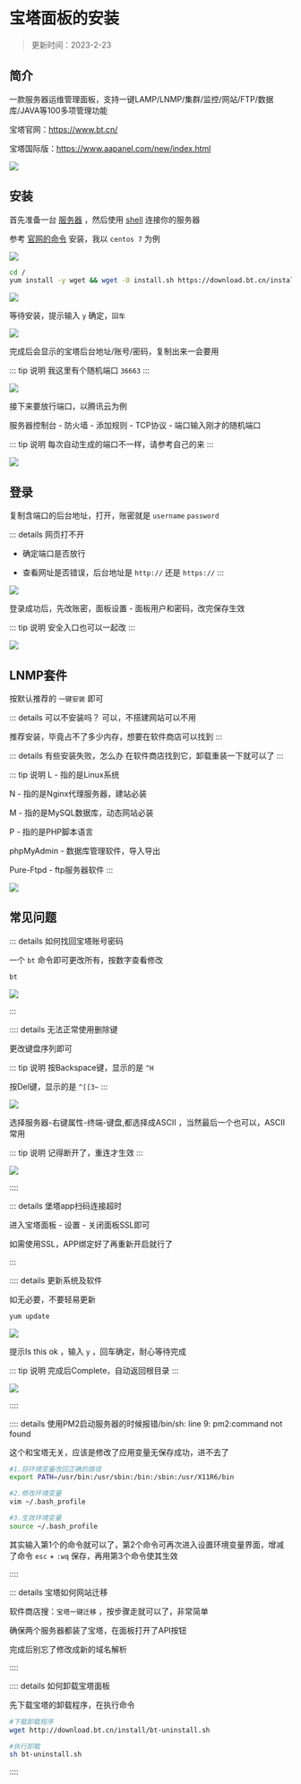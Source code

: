 # 宝塔面板的安装

> 更新时间：2023-2-23


## 简介

一款服务器运维管理面板，支持一键LAMP/LNMP/集群/监控/网站/FTP/数据库/JAVA等100多项管理功能

宝塔官网：https://www.bt.cn/

宝塔国际版：https://www.aapanel.com/new/index.html



![](/BT/BT-01.png)






## 安装

首先准备一台 [服务器](./Server/) ，然后使用 [shell](./shell/) 连接你的服务器

参考 [官网的命令](https://www.bt.cn/new/download.html) 安装，我以 `centos 7` 为例


![](/BT/BT-02.png)


```sh
cd /
yum install -y wget && wget -O install.sh https://download.bt.cn/install/install_6.0.sh && sh install.sh ed8484bec
```


![](/BT/BT-03.png)



等待安装，提示输入 `y` 确定，`回车`


![](/BT/BT-04.png)




完成后会显示的宝塔后台地址/账号/密码，复制出来一会要用

::: tip 说明
我这里有个随机端口 `36663`
:::

![](/BT/BT-05.png)

接下来要放行端口，以腾讯云为例

服务器控制台 - 防火墙 - 添加规则 - TCP协议 - 端口输入刚才的随机端口

::: tip 说明
每次自动生成的端口不一样，请参考自己的来
:::

![](/BT/BT-06.png)






## 登录



复制含端口的后台地址，打开，账密就是 `username` `password`

::: details 网页打不开
* 确定端口是否放行

* 查看网址是否错误，后台地址是 `http://` 还是 `https://`
:::

![](/BT/BT-07.png)


登录成功后，先改账密，面板设置 - 面板用户和密码，改完保存生效

::: tip 说明
安全入口也可以一起改
:::

![](/BT/BT-08.png)







## LNMP套件

按默认推荐的 `一键安装` 即可

::: details 可以不安装吗？
可以，不搭建网站可以不用

推荐安装，毕竟占不了多少内存，想要在软件商店可以找到
:::

::: details 有些安装失败，怎么办
在软件商店找到它，卸载重装一下就可以了
:::


::: tip 说明
L - 指的是Linux系统

N - 指的是Nginx代理服务器，建站必装

M - 指的是MySQL数据库，动态网站必装

P - 指的是PHP脚本语言

phpMyAdmin - 数据库管理软件，导入导出

Pure-Ftpd - ftp服务器软件
:::

![](/BT/BT-14.png)








## 常见问题



::: details 如何找回宝塔账号密码

一个 `bt` 命令即可更改所有，按数字查看修改

```sh
bt
```

![](/BT/BT-09.png)

:::






:::: details 无法正常使用删除键

更改键盘序列即可

::: tip 说明
按Backspace键，显示的是 `^H`

按Del键，显示的是 `^[[3~`
:::

![](/BT/BT-10.png)

选择服务器-右键属性-终端-键盘,都选择成ASCII ，当然最后一个也可以，ASCII 常用

::: tip 说明
记得断开了，重连才生效
:::

![](/BT/BT-11.png)


::::








::: details 堡塔app扫码连接超时

进入宝塔面板 - 设置 - 关闭面板SSL即可

如需使用SSL，APP绑定好了再重新开启就行了

:::




:::: details 更新系统及软件

如无必要，不要轻易更新

```sh
yum update
```

![](/BT/BT-12.png)


提示Is this ok ，输入 `y` ，回车确定，耐心等待完成

::: tip 说明
完成后Complete，自动返回根目录
:::

![](/BT/BT-13.png)

:::: 






:::: details 使用PM2启动服务器的时候报错/bin/sh: line 9: pm2:command not found

这个和宝塔无关，应该是修改了应用变量无保存成功，进不去了

```sh
#1.将环境变量改回正确的路径
export PATH=/usr/bin:/usr/sbin:/bin:/sbin:/usr/X11R6/bin

#2.修改环境变量
vim ~/.bash_profile

#3.生效环境变量
source ~/.bash_profile
```

其实输入第1个的命令就可以了，第2个命令可再次进入设置环境变量界面，增减了命令 `esc` + `:wq` 保存，再用第3个命令使其生效

::::







::: details 宝塔如何网站迁移

软件商店搜：`宝塔一键迁移` ，按步骤走就可以了，非常简单

确保两个服务器都装了宝塔，在面板打开了API按钮

完成后别忘了修改成新的域名解析

::::




:::: details 如何卸载宝塔面板

先下载宝塔的卸载程序，在执行命令

```sh
#下载卸载程序
wget http://download.bt.cn/install/bt-uninstall.sh

#执行卸载
sh bt-uninstall.sh
```
::::